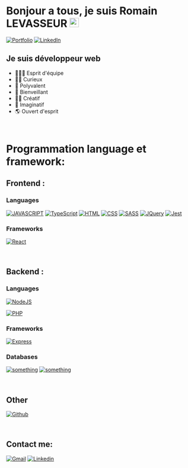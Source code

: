 # Bonjour a tous, je suis Romain LEVASSEUR <img src="https://media.giphy.com/media/hvRJCLFzcasrR4ia7z/giphy.gif" width="25px"></a>

[![Portfolio](https://img.shields.io/badge/Portfolio-%F0%9F%8E%B4-red?style=for-the-badge&logo=about.me&color=ea4c89&link=https://fredkiss.dev)](https://levasseurcv.netlify.app/)
[![LinkedIn](https://img.shields.io/badge/linkedin-%F0%9F%92%BC-blue?style=for-the-badge&logo=linkedin&color=0077B5&link=https://www.linkedin.com/in/adrien-kissie-3b6b32162/)](https://www.linkedin.com/in/romain-levasseur-3654bb251/)

## Je suis développeur web

- 🧑‍🤝‍🧑 Esprit d'équipe
- 🕵️‍♀️ Curieux
- 🧙 Polyvalent
- 👲 Bienveillant
- 👷‍♂️ Créatif
- 🧱 Imaginatif
- 🌎 Ouvert d'esprit

<br />

# Programmation language et framework:

## Frontend :

### Languages

[![JAVASCRIPT](https://img.shields.io/badge/javascript%20-%23323330.svg?&style=for-the-badge&logo=javascript&logoColor=%23F7DF1E)]()
[![TypeScript](https://img.shields.io/badge/typescript%20-%23007ACC.svg?&style=for-the-badge&logo=typescript&logoColor=white)]()
[![HTML](https://img.shields.io/badge/html5%20-%23E34F26.svg?&style=for-the-badge&logo=html5&logoColor=white)]()
[![CSS](https://img.shields.io/badge/css3%20-%231572B6.svg?&style=for-the-badge&logo=css3&logoColor=white)]()
[![SASS](https://img.shields.io/badge/SASS%20-hotpink.svg?&style=for-the-badge&logo=SASS&logoColor=white)]()
[![JQuery](https://img.shields.io/badge/JQuery%20-%231572B6.svg?&style=for-the-badge&logo=JQuery&logoColor=white)]()
[![Jest](https://img.shields.io/badge/Jest%20-%23323330.svg?&style=for-the-badge&logo=Jest&logoColor=white)]()

### Frameworks

[![React](https://img.shields.io/badge/react%20-%2320232a.svg?&style=for-the-badge&logo=react&logoColor=%2361DAFB)]()

<br />

## Backend :

### Languages

[![NodeJS](https://img.shields.io/badge/node.js%20-%2343853D.svg?&style=for-the-badge&logo=node.js&logoColor=white)]()

[![PHP](https://img.shields.io/badge/php%20-%2314354C.svg?&style=for-the-badge&logo=php&logoColor=white)]()

### Frameworks

[![Express](https://img.shields.io/badge/express-%234ea94b.svg?logo=express&style=for-the-badge)]()

<!-- [![Symfony](https://img.shields.io/badge/symfony-%23111827.svg?logo=symfony&style=for-the-badge&logoColor=white)]() -->

### Databases

[![something](https://img.shields.io/badge/MongoDB-%234ea94b.svg?&style=for-the-badge&logo=mongodb&logoColor=white)]()
[![something](https://img.shields.io/badge/mysql-%2300f.svg?&style=for-the-badge&logo=mysql&logoColor=white)]()

<br />

## Other

[![Github](https://img.shields.io/badge/github%20actions%20-%232671E5.svg?&style=for-the-badge&logo=github%20actions&logoColor=white)]()

<br />

## Contact me:

[![Gmail](https://img.shields.io/badge/gmail-D14836?&style=for-the-badge&logo=gmail&logoColor=white)](mailto:romainlev@gmail.com)
[![Linkedin](https://img.shields.io/badge/linkedin-%230077B5.svg?&style=for-the-badge&logo=linkedin&logoColor=white)](https://www.linkedin.com/in/romain-levasseur-3654bb251/)
